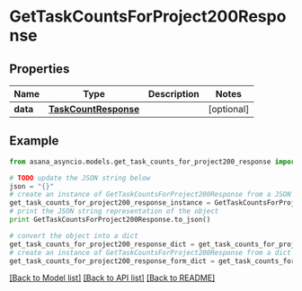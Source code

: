# GetTaskCountsForProject200Response


## Properties

Name | Type | Description | Notes
------------ | ------------- | ------------- | -------------
**data** | [**TaskCountResponse**](TaskCountResponse.md) |  | [optional] 

## Example

```python
from asana_asyncio.models.get_task_counts_for_project200_response import GetTaskCountsForProject200Response

# TODO update the JSON string below
json = "{}"
# create an instance of GetTaskCountsForProject200Response from a JSON string
get_task_counts_for_project200_response_instance = GetTaskCountsForProject200Response.from_json(json)
# print the JSON string representation of the object
print GetTaskCountsForProject200Response.to_json()

# convert the object into a dict
get_task_counts_for_project200_response_dict = get_task_counts_for_project200_response_instance.to_dict()
# create an instance of GetTaskCountsForProject200Response from a dict
get_task_counts_for_project200_response_form_dict = get_task_counts_for_project200_response.from_dict(get_task_counts_for_project200_response_dict)
```
[[Back to Model list]](../README.md#documentation-for-models) [[Back to API list]](../README.md#documentation-for-api-endpoints) [[Back to README]](../README.md)


